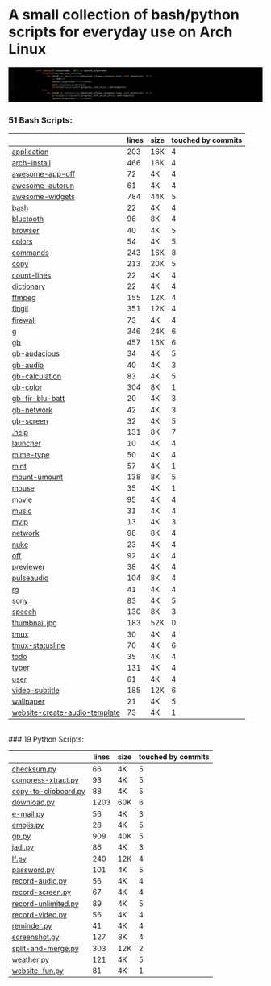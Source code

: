 # A small collection of bash/python scripts for everyday use on Arch Linux

![thumbnail](./thumbnail.jpg?raw=true)
### 51 Bash Scripts:

||lines|size|touched by commits|
| -- | -- | -- | -- |
|[application](https://github.com/davoudarsalani/scripts/blob/master/application)|203|16K|4|
|[arch-install](https://github.com/davoudarsalani/scripts/blob/master/arch-install)|466|16K|4|
|[awesome-app-off](https://github.com/davoudarsalani/scripts/blob/master/awesome-app-off)|72|4K|4|
|[awesome-autorun](https://github.com/davoudarsalani/scripts/blob/master/awesome-autorun)|61|4K|4|
|[awesome-widgets](https://github.com/davoudarsalani/scripts/blob/master/awesome-widgets)|784|44K|5|
|[bash](https://github.com/davoudarsalani/scripts/blob/master/bash)|22|4K|4|
|[bluetooth](https://github.com/davoudarsalani/scripts/blob/master/bluetooth)|96|8K|4|
|[browser](https://github.com/davoudarsalani/scripts/blob/master/browser)|40|4K|5|
|[colors](https://github.com/davoudarsalani/scripts/blob/master/colors)|54|4K|5|
|[commands](https://github.com/davoudarsalani/scripts/blob/master/commands)|243|16K|8|
|[copy](https://github.com/davoudarsalani/scripts/blob/master/copy)|213|20K|5|
|[count-lines](https://github.com/davoudarsalani/scripts/blob/master/count-lines)|22|4K|4|
|[dictionary](https://github.com/davoudarsalani/scripts/blob/master/dictionary)|22|4K|4|
|[ffmpeg](https://github.com/davoudarsalani/scripts/blob/master/ffmpeg)|155|12K|4|
|[fingil](https://github.com/davoudarsalani/scripts/blob/master/fingil)|351|12K|4|
|[firewall](https://github.com/davoudarsalani/scripts/blob/master/firewall)|73|4K|4|
|[g](https://github.com/davoudarsalani/scripts/blob/master/g)|346|24K|6|
|[gb](https://github.com/davoudarsalani/scripts/blob/master/gb)|457|16K|6|
|[gb-audacious](https://github.com/davoudarsalani/scripts/blob/master/gb-audacious)|34|4K|5|
|[gb-audio](https://github.com/davoudarsalani/scripts/blob/master/gb-audio)|40|4K|3|
|[gb-calculation](https://github.com/davoudarsalani/scripts/blob/master/gb-calculation)|83|4K|5|
|[gb-color](https://github.com/davoudarsalani/scripts/blob/master/gb-color)|304|8K|1|
|[gb-fir-blu-batt](https://github.com/davoudarsalani/scripts/blob/master/gb-fir-blu-batt)|20|4K|3|
|[gb-network](https://github.com/davoudarsalani/scripts/blob/master/gb-network)|42|4K|3|
|[gb-screen](https://github.com/davoudarsalani/scripts/blob/master/gb-screen)|32|4K|5|
|[.help](https://github.com/davoudarsalani/scripts/blob/master/.help)|131|8K|7|
|[launcher](https://github.com/davoudarsalani/scripts/blob/master/launcher)|10|4K|4|
|[mime-type](https://github.com/davoudarsalani/scripts/blob/master/mime-type)|50|4K|4|
|[mint](https://github.com/davoudarsalani/scripts/blob/master/mint)|57|4K|1|
|[mount-umount](https://github.com/davoudarsalani/scripts/blob/master/mount-umount)|138|8K|5|
|[mouse](https://github.com/davoudarsalani/scripts/blob/master/mouse)|35|4K|1|
|[movie](https://github.com/davoudarsalani/scripts/blob/master/movie)|95|4K|4|
|[music](https://github.com/davoudarsalani/scripts/blob/master/music)|31|4K|4|
|[myip](https://github.com/davoudarsalani/scripts/blob/master/myip)|13|4K|3|
|[network](https://github.com/davoudarsalani/scripts/blob/master/network)|98|8K|4|
|[nuke](https://github.com/davoudarsalani/scripts/blob/master/nuke)|23|4K|4|
|[off](https://github.com/davoudarsalani/scripts/blob/master/off)|92|4K|4|
|[previewer](https://github.com/davoudarsalani/scripts/blob/master/previewer)|38|4K|4|
|[pulseaudio](https://github.com/davoudarsalani/scripts/blob/master/pulseaudio)|104|8K|4|
|[rg](https://github.com/davoudarsalani/scripts/blob/master/rg)|41|4K|4|
|[sony](https://github.com/davoudarsalani/scripts/blob/master/sony)|83|4K|5|
|[speech](https://github.com/davoudarsalani/scripts/blob/master/speech)|130|8K|3|
|[thumbnail.jpg](https://github.com/davoudarsalani/scripts/blob/master/thumbnail.jpg)|183|52K|0|
|[tmux](https://github.com/davoudarsalani/scripts/blob/master/tmux)|30|4K|4|
|[tmux-statusline](https://github.com/davoudarsalani/scripts/blob/master/tmux-statusline)|70|4K|6|
|[todo](https://github.com/davoudarsalani/scripts/blob/master/todo)|35|4K|4|
|[typer](https://github.com/davoudarsalani/scripts/blob/master/typer)|131|4K|4|
|[user](https://github.com/davoudarsalani/scripts/blob/master/user)|61|4K|4|
|[video-subtitle](https://github.com/davoudarsalani/scripts/blob/master/video-subtitle)|185|12K|6|
|[wallpaper](https://github.com/davoudarsalani/scripts/blob/master/wallpaper)|21|4K|5|
|[website-create-audio-template](https://github.com/davoudarsalani/scripts/blob/master/website-create-audio-template)|73|4K|1|
</br>
### 19 Python Scripts:

||lines|size|touched by commits|
| -- | -- | -- | -- |
|[checksum.py](https://github.com/davoudarsalani/scripts/blob/master/checksum.py)|66|4K|5|
|[compress-xtract.py](https://github.com/davoudarsalani/scripts/blob/master/compress-xtract.py)|93|4K|5|
|[copy-to-clipboard.py](https://github.com/davoudarsalani/scripts/blob/master/copy-to-clipboard.py)|88|4K|5|
|[download.py](https://github.com/davoudarsalani/scripts/blob/master/download.py)|1203|60K|6|
|[e-mail.py](https://github.com/davoudarsalani/scripts/blob/master/e-mail.py)|56|4K|3|
|[emojis.py](https://github.com/davoudarsalani/scripts/blob/master/emojis.py)|28|4K|5|
|[gp.py](https://github.com/davoudarsalani/scripts/blob/master/gp.py)|909|40K|5|
|[jadi.py](https://github.com/davoudarsalani/scripts/blob/master/jadi.py)|86|4K|3|
|[lf.py](https://github.com/davoudarsalani/scripts/blob/master/lf.py)|240|12K|4|
|[password.py](https://github.com/davoudarsalani/scripts/blob/master/password.py)|101|4K|5|
|[record-audio.py](https://github.com/davoudarsalani/scripts/blob/master/record-audio.py)|56|4K|4|
|[record-screen.py](https://github.com/davoudarsalani/scripts/blob/master/record-screen.py)|67|4K|4|
|[record-unlimited.py](https://github.com/davoudarsalani/scripts/blob/master/record-unlimited.py)|89|4K|5|
|[record-video.py](https://github.com/davoudarsalani/scripts/blob/master/record-video.py)|56|4K|4|
|[reminder.py](https://github.com/davoudarsalani/scripts/blob/master/reminder.py)|41|4K|4|
|[screenshot.py](https://github.com/davoudarsalani/scripts/blob/master/screenshot.py)|127|8K|4|
|[split-and-merge.py](https://github.com/davoudarsalani/scripts/blob/master/split-and-merge.py)|303|12K|2|
|[weather.py](https://github.com/davoudarsalani/scripts/blob/master/weather.py)|121|4K|5|
|[website-fun.py](https://github.com/davoudarsalani/scripts/blob/master/website-fun.py)|81|4K|1|
